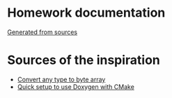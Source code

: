 # Homework documentation
[Generated from sources](html/index.html)

# Sources of the inspiration
- [Convert any type to byte array](http://www.cplusplus.com/forum/beginner/155821/)
- [Quick setup to use Doxygen with CMake](https://vicrucann.github.io/tutorials/quick-cmake-doxygen/)

